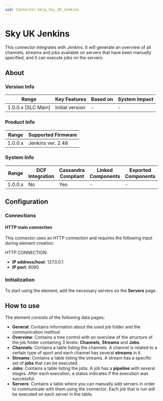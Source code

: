```yaml
---
uid: Connector_help_Sky_UK_Jenkins
---
```


# Sky UK Jenkins

This connector integrates with Jenkins. It will generate an overview of all channels, streams and jobs available on servers that have been manually specified, and it can execute jobs on the servers.

## About

### Version Info

| Range                | Key Features     | Based on     | System Impact     |
|----------------------|------------------|--------------|-------------------|
| 1.0.0.x [SLC Main]   | Initial version  | -            | -                 |

### Product Info

| Range     | Supported Firmware     |
|-----------|------------------------|
| 1.0.0.x   | Jenkins ver. 2.48      |

### System Info

| Range     | DCF Integration     | Cassandra Compliant     | Linked Components     | Exported Components     |
|-----------|---------------------|-------------------------|-----------------------|-------------------------|
| 1.0.0.x   | No                  | Yes                     | -                     | -                       |

## Configuration

### Connections

#### HTTP main connection

This connector uses an HTTP connection and requires the following input during element creation:

HTTP CONNECTION:

- **IP address/host**: 127.0.0.1
- **IP port**: 8080

### Initialization

To start using the element, add the necessary servers on the **Servers** page.

## How to use

The element consists of the following data pages:

- **General**: Contains information about the used job folder and the communication method.
- **Overview**: Contains a tree control with an overview of the structure of the job folder containing 3 levels: **Channels**, **Streams** and **Jobs**.
- **Channels**: Contains a table listing the channels. A channel is related to a certain type of sport and each channel has several **streams** in it.
- **Streams**: Contains a table listing the streams. A stream has a specific set of **jobs** that can be executed.
- **Jobs**: Contains a table listing the jobs. A job has a **pipeline** with several stages. After each execution, a status indicates if the execution was successful.
- **Servers**: Contains a table where you can manually add servers in order to communicate with them using the connector. Each job that is run will be executed on each server in the table.
